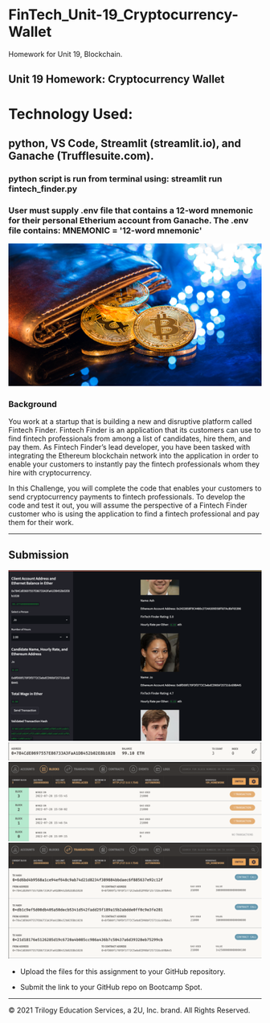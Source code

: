 # FinTech_Unit-19_Cryptocurrency-Wallet
Homework for Unit 19, Blockchain.

## Unit 19 Homework: Cryptocurrency Wallet

# Technology Used:
## python, VS Code, Streamlit (streamlit.io), and Ganache (Trufflesuite.com).
### python script is run from terminal using: streamlit run fintech_finder.py
### User must supply .env file that contains a 12-word mnemonic for their personal Etherium account from Ganache. The .env file contains: MNEMONIC = '12-word mnemonic'

![An image shows a wallet with bitcoin.](images/19-4-challenge-image.png)

### Background

You work at a startup that is building a new and disruptive platform called Fintech Finder. Fintech Finder is an application that its customers can use to find fintech professionals from among a list of candidates, hire them, and pay them. As Fintech Finder’s lead developer, you have been tasked with integrating the Ethereum blockchain network into the application in order to enable your customers to instantly pay the fintech professionals whom they hire with cryptocurrency.

In this Challenge, you will complete the code that enables your customers to send cryptocurrency payments to fintech professionals. To develop the code and test it out, you will assume the perspective of a Fintech Finder customer who is using the application to find a fintech professional and pay them for their work.



---

## Submission

![AppView](images/App.png)
![Account_balance](images/Address_bal_trxn_hist.png)
![Blocks](images/blocks.png)
![transactions](images/Ganache_transaction.png)

* Upload the files for this assignment to your GitHub repository.

* Submit the link to your GitHub repo on Bootcamp Spot.

---

© 2021 Trilogy Education Services, a 2U, Inc. brand. All Rights Reserved.
